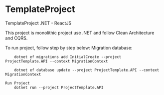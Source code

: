 # TemplateProject
TemplateProject .NET - ReactJS

This project is monolithic project use .NET and follow Clean Architecture and CQRS.

To run project, follow step by step below:
    Migration database: 

        dotnet ef migrations add InitialCreate --project ProjectTemplate.API --context MigrationContext

        dotnet ef database update --project ProjectTemplate.API --context MigrationContext   

    Run Project
        dotnet run --project ProjectTemplate.API